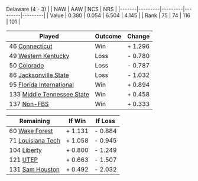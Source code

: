 Delaware (4 - 3)
|       |   NAW   |   AAW   |   NCS   |   NRS   |
|-------|---------|---------|---------|---------|
| Value |   0.380 |   0.054 |   6.504 |   4.145 |
| Rank  |      75 |      74 |     116 |     101 |

| Played                    | Outcome    |  Change  |
|---------------------------|------------|----------|
|  46 [Connecticut           ](Connecticut.md)| Win        | +  1.296 |
|  49 [Western Kentucky      ](WesternKentucky.md)| Loss       | -  0.780 |
|  50 [Colorado              ](Colorado.md)| Loss       | -  0.787 |
|  86 [Jacksonville State    ](JacksonvilleState.md)| Loss       | -  1.032 |
|  95 [Florida International ](FloridaInternational.md)| Win        | +  0.894 |
| 133 [Middle Tennessee State](MiddleTennesseeState.md)| Win        | +  0.458 |
| 137 [Non-FBS               ](NonFBS.md)| Win        | +  0.333 |

| Remaining                 |  If Win  |  If Loss |
|---------------------------|----------|----------|
|  60 [Wake Forest           ](WakeForest.md)| +  1.131 | -  0.884 |
|  71 [Louisiana Tech        ](LouisianaTech.md)| +  1.058 | -  0.945 |
| 104 [Liberty               ](Liberty.md)| +  0.800 | -  1.249 |
| 121 [UTEP                  ](UTEP.md)| +  0.663 | -  1.507 |
| 131 [Sam Houston           ](SamHouston.md)| +  0.492 | -  2.032 |

